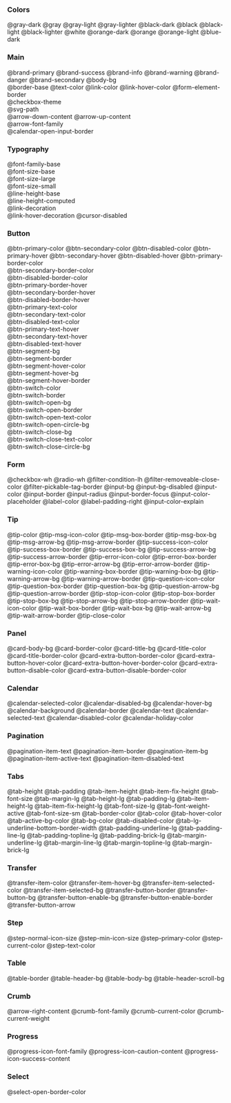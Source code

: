### Colors

@gray-dark
@gray
@gray-light
@gray-lighter
@black-dark
@black
@black-light
@black-lighter
@white
@orange-dark
@orange
@orange-light
@blue-dark

### Main

@brand-primary
@brand-success
@brand-info
@brand-warning
@brand-danger 
@brand-secondary
@body-bg    
@border-base
@text-color 
@link-color 
@link-hover-color
@form-element-border   
@checkbox-theme  
@svg-path        
@arrow-down-content 
@arrow-up-content   
@arrow-font-family  
@calendar-open-input-border

### Typography

@font-family-base      
@font-size-base        
@font-size-large       
@font-size-small       
@line-height-base      
@line-height-computed  
@link-decoration       
@link-hover-decoration 
@cursor-disabled

### Button

@btn-primary-color
@btn-secondary-color
@btn-disabled-color
@btn-primary-hover
@btn-secondary-hover
@btn-disabled-hover
@btn-primary-border-color  
@btn-secondary-border-color  
@btn-disabled-border-color  
@btn-primary-border-hover  
@btn-secondary-border-hover  
@btn-disabled-border-hover  
@btn-primary-text-color  
@btn-secondary-text-color  
@btn-disabled-text-color  
@btn-primary-text-hover  
@btn-secondary-text-hover  
@btn-disabled-text-hover  
@btn-segment-bg  
@btn-segment-border  
@btn-segment-hover-color  
@btn-segment-hover-bg  
@btn-segment-hover-border  
@btn-switch-color  
@btn-switch-border  
@btn-switch-open-bg  
@btn-switch-open-border  
@btn-switch-open-text-color  
@btn-switch-open-circle-bg  
@btn-switch-close-bg  
@btn-switch-close-text-color  
@btn-switch-close-circle-bg  

### Form

@checkbox-wh
@radio-wh
@filter-condition-lh
@filter-removeable-close-color
@filter-pickable-tag-border
@input-bg
@input-bg-disabled
@input-color
@input-border
@input-radius
@input-border-focus
@input-color-placeholder
@label-color
@label-padding-right
@input-color-explain

### Tip

@tip-color
@tip-msg-icon-color
@tip-msg-box-border
@tip-msg-box-bg
@tip-msg-arrow-bg
@tip-msg-arrow-border
@tip-success-icon-color
@tip-success-box-border
@tip-success-box-bg
@tip-success-arrow-bg
@tip-success-arrow-border
@tip-error-icon-color
@tip-error-box-border
@tip-error-box-bg
@tip-error-arrow-bg
@tip-error-arrow-border
@tip-warning-icon-color
@tip-warning-box-border
@tip-warning-box-bg
@tip-warning-arrow-bg
@tip-warning-arrow-border
@tip-question-icon-color
@tip-question-box-border
@tip-question-box-bg
@tip-question-arrow-bg
@tip-question-arrow-border
@tip-stop-icon-color
@tip-stop-box-border
@tip-stop-box-bg
@tip-stop-arrow-bg
@tip-stop-arrow-border
@tip-wait-icon-color
@tip-wait-box-border
@tip-wait-box-bg
@tip-wait-arrow-bg
@tip-wait-arrow-border
@tip-close-color

### Panel

@card-body-bg
@card-border-color
@card-title-bg
@card-title-color
@card-title-border-color
@card-extra-button-border-color
@card-extra-button-hover-color
@card-extra-button-hover-border-color
@card-extra-button-disable-color
@card-extra-button-disable-border-color

### Calendar

@calendar-selected-color
@calendar-disabled-bg
@calendar-hover-bg
@calendar-background
@calendar-border
@calendar-text
@calendar-selected-text
@calendar-disabled-color
@calendar-holiday-color

### Pagination

@pagination-item-text
@pagination-item-border
@pagination-item-bg
@pagination-item-active-text
@pagination-item-disabled-text

### Tabs

@tab-height
@tab-padding
@tab-item-height
@tab-item-fix-height
@tab-font-size
@tab-margin-lg
@tab-height-lg
@tab-padding-lg
@tab-item-height-lg
@tab-item-fix-height-lg
@tab-font-size-lg
@tab-font-weight-active
@tab-font-size-sm
@tab-border-color
@tab-color
@tab-hover-color
@tab-active-bg-color
@tab-bg-color
@tab-disabled-color
@tab-lg-underline-bottom-border-width
@tab-padding-underline-lg
@tab-padding-line-lg
@tab-padding-topline-lg
@tab-padding-brick-lg
@tab-margin-underline-lg
@tab-margin-line-lg
@tab-margin-topline-lg
@tab-margin-brick-lg

### Transfer

@transfer-item-color
@transfer-item-hover-bg
@transfer-item-selected-color
@transfer-item-selected-bg
@transfer-button-border
@transfer-button-bg
@transfer-button-enable-bg
@transfer-button-enable-border
@transfer-button-arrow

### Step

@step-normal-icon-size
@step-min-icon-size
@step-primary-color
@step-current-color
@step-text-color

### Table

@table-border
@table-header-bg
@table-body-bg
@table-header-scroll-bg

### Crumb

@arrow-right-content
@crumb-font-family
@crumb-current-color
@crumb-current-weight

### Progress

@progress-icon-font-family
@progress-icon-caution-content
@progress-icon-success-content

### Select

@select-open-border-color
